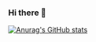 ### Hi there 👋

[![Anurag's GitHub stats](https://github-readme-stats.vercel.app/api?username=dhilip17)](https://github.com/anuraghazra/github-readme-stats)

<!--
**dhilip17/dhilip17** is a ✨ _special_ ✨ repository because its `README.md` (this file) appears on your GitHub profile.

Here are some ideas to get you started:

- 🔭 I’m currently working on ...
- 🌱 I’m currently learning ...
- 👯 I’m looking to collaborate on ...
- 🤔 I’m looking for help with ...
- 💬 Ask me about ...
- 📫 How to reach me: ...
- 😄 Pronouns: ...
- ⚡ Fun fact: ...
-->
